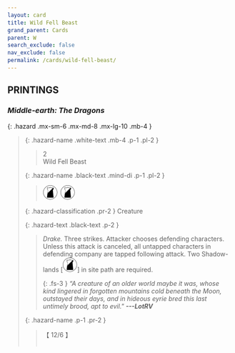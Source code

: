 ```yaml
---
layout: card
title: Wild Fell Beast
grand_parent: Cards
parent: W
search_exclude: false
nav_exclude: false
permalink: /cards/wild-fell-beast/
---
```


## PRINTINGS


### _Middle-earth: The Dragons_

{: .hazard .mx-sm-6 .mx-md-8 .mx-lg-10 .mb-4 }
> {: .hazard-name .white-text .mb-4 .p-1 .pl-2 }
> > <div class="hazard-mp">2</div>
> > <div class="card-name">Wild Fell Beast</div>
>
> {: .hazard-name .black-text .mind-di .p-1 .pl-2 }
> > ![](/assets/images/shadow-land.svg)&ensp;![](/assets/images/shadow-land.svg)
>
> {: .hazard-classification .pr-2 }
> Creature
>
> {: .hazard-text .black-text .p-2 }
> > _Drake._ Three strikes. Attacker chooses defending characters. Unless this attack is canceled, all untapped characters in defending company are tapped following attack. Two Shadow-lands \[![](/assets/images/shadow-land.svg)] in site path are required. 
> > 
> > {: .fs-3 } 
> > _“A creature of an older world maybe it was, whose kind lingered in forgotten mountains cold beneath the Moon, outstayed their days, and in hideous eyrie bred this last untimely brood, apt to evil."_ ***---&#65279;LotRV*** 
>
> {: .hazard-name .p-1 .pr-2 }
> > <div class="card-shield">【 12/6 】</div>
> > <div class="card-corruption">&nbsp;</div>
